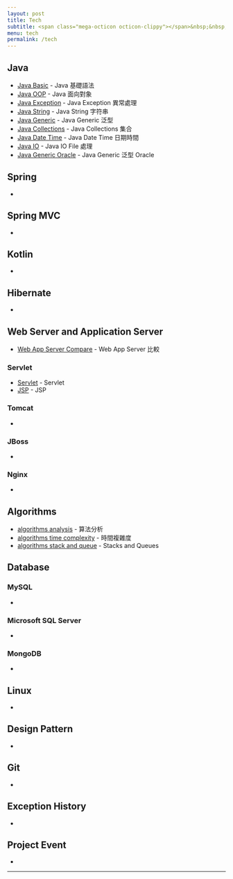 ```yaml
---
layout: post
title: Tech
subtitle: <span class="mega-octicon octicon-clippy"></span>&nbsp;&nbsp; Talk is cheap, show me your code
menu: tech
permalink: /tech
---
```


## Java

- [Java Basic](http://hauchenglee.com/tech/2019/10/30/java-basic.html) - Java 基礎語法
- [Java OOP](http://hauchenglee.com/tech/2019/11/02/java-oop.html) - Java 面向對象
- [Java Exception](http://hauchenglee.com/tech/2019/11/03/java-except.html) - Java Exception 異常處理
- [Java String](http://hauchenglee.com/tech/2019/11/05/java-string.html) - Java String 字符串
- [Java Generic](http://hauchenglee.com/tech/2019/11/06/java-generic.html) - Java Generic 泛型
- [Java Collections](http://hauchenglee.com/tech/2019/11/08/java-collections.html) - Java Collections 集合
- [Java Date Time](http://hauchenglee.com/tech/2019/11/09/java-datetime.html) - Java Date Time 日期時間
- [Java IO](http://hauchenglee.com/tech/2019/11/10/java-io.html) - Java IO File 處理
- [Java Generic Oracle](http://hauchenglee.com/tech/2019/11/16/java-generic-oracle.html) - Java Generic 泛型 Oracle

## Spring

- []()

## Spring MVC

- []()

## Kotlin

- []()

## Hibernate

- []()

## Web Server and Application Server

- [Web App Server Compare](http://hauchenglee.com/tech/2019/11/20/web-app-server.html) - Web App Server 比較

### Servlet

- [Servlet](http://hauchenglee.com/tech/2019/11/17/servlet.html) - Servlet
- [JSP](http://hauchenglee.com/tech/2019/11/18/jsp.html) - JSP

### Tomcat

- []()

### JBoss

- []()

### Nginx

- []()

## Algorithms

- [algorithms analysis](http://hauchenglee.com/tech/2019/11/12/algorithms-analysis.html) - 算法分析
- [algorithms time complexity](http://hauchenglee.com/tech/2019/11/13/algorithms-time-complexity.html) - 時間複雜度
- [algorithms stack and queue](http://hauchenglee.com/tech/2019/11/14/algorithms-stacks-and-queues.html) - Stacks and Queues

## Database

### MySQL

- []()

### Microsoft SQL Server

- []()

### MongoDB

- []()

## Linux

- []()

## Design Pattern

- []()

## Git

- []()

## Exception History

- []()

## Project Event

- []()

---
